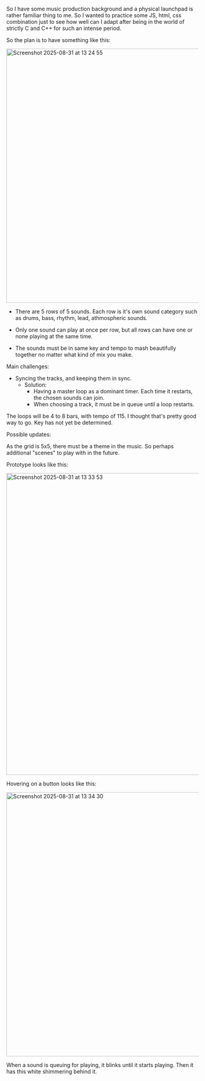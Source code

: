 So I have some music production background and a physical launchpad is rather familiar thing to me. So I wanted to practice some JS, html, css combination just 
to see how well can I adapt after being in the world of strictly C and C++ for such an intense period. 

So the plan is to have something like this:

<img width="931" height="666" alt="Screenshot 2025-08-31 at 13 24 55" src="https://github.com/user-attachments/assets/45c93f97-9d10-480c-896a-e07346fdfd26" />

- There are 5 rows of 5 sounds. Each row is it's own sound category such as drums, bass, rhythm, lead, athmospheric sounds. 

- Only one sound can play at once per row, but all rows can have one or none playing at the same time.

- The sounds must be in same key and tempo to mash beautifully together no matter what kind of mix you make.

Main challenges:

- Syncing the tracks, and keeping them in sync.
  - Solution:
    - Having a master loop as a dominant timer. Each time it restarts, the chosen sounds can join.
    - When choosing a track, it must be in queue until a loop restarts.

The loops will be 4 to 8 bars, with tempo of 115. I thought that's pretty good way to go. Key has not yet be determined.

Possible updates:

As the grid is 5x5, there must be a theme in the music. So perhaps additional "scenes" to play with in the future. 

Prototype looks like this:

<img width="868" height="791" alt="Screenshot 2025-08-31 at 13 33 53" src="https://github.com/user-attachments/assets/0157b13d-953d-4b72-89cb-78de8cc1b162" />

Hovering on a button looks like this:

<img width="742" height="692" alt="Screenshot 2025-08-31 at 13 34 30" src="https://github.com/user-attachments/assets/644ea772-2972-493b-b1bf-4b5c78b52a8f" />

When a sound is queuing for playing, it blinks until it starts playing. Then it has this white shimmering behind it.


